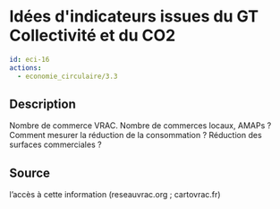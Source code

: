 # Idées d'indicateurs issues du GT Collectivité et du CO2
```yaml
id: eci-16
actions:
  - economie_circulaire/3.3
```
## Description
Nombre de commerce VRAC.
Nombre de commerces locaux, AMAPs ?
Comment mesurer la réduction de la consommation ?
Réduction des surfaces commerciales ?

## Source
l’accès à cette information (reseauvrac.org ; cartovrac.fr)

